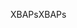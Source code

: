 <span data-ttu-id="8cb84-101">XBAPs</span><span class="sxs-lookup"><span data-stu-id="8cb84-101">XBAPs</span></span>